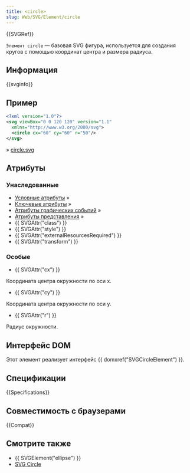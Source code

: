 ```yaml
---
title: <circle>
slug: Web/SVG/Element/circle
---
```


{{SVGRef}}

`Элемент circle` — базовая SVG фигура, используется для создания кругов c помощью координат центра и размера радиуса.

## Информация

{{svginfo}}

## Пример

```xml
<?xml version="1.0"?>
<svg viewBox="0 0 120 120" version="1.1"
  xmlns="http://www.w3.org/2000/svg">
  <circle cx="60" cy="60" r="50"/>
</svg>
```

» [circle.svg](circle2.svg)

## Атрибуты

### Унаследованные

- [Условные атрибуты](/en-US/docs/Web/SVG/Attribute#conditional_processing_attributes) »
- [Ключевые атрибуты](/en-US/docs/Web/SVG/Attribute#core_attributes) »
- [Атрибуты графических событий](/en-US/docs/Web/SVG/Attribute#graphical_event_attributes) »
- [Атрибуты представления](/en-US/docs/Web/SVG/Attribute#presentation_attributes) »
- {{ SVGAttr("class") }}
- {{ SVGAttr("style") }}
- {{ SVGAttr("externalResourcesRequired") }}
- {{ SVGAttr("transform") }}

### Особые

- {{ SVGAttr("cx") }}

Координата центра окружности по оси x.

- {{ SVGAttr("cy") }}

Координата центра окружности по оси y.

- {{ SVGAttr("r") }}

Радиус окружности.

## Интерфейс DOM

Этот элемент реализует интерфейс {{ domxref("SVGCircleElement") }}.

## Спецификации

{{Specifications}}

## Совместимость с браузерами

{{Compat}}

## Смотрите также

- {{ SVGElement("ellipse") }}
- [SVG Circle](https://www.svg-expert.ru/svg/circle/)
